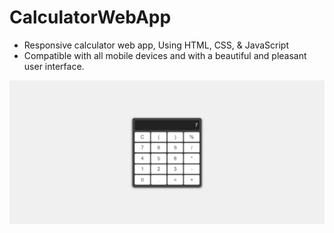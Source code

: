 # CalculatorWebApp

- Responsive calculator web app, Using HTML, CSS, & JavaScript
- Compatible with all mobile devices and with a beautiful and pleasant user interface.

![preview img](/calculator.png)
